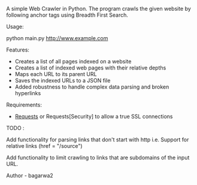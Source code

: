 A simple Web Crawler in Python.
The program crawls the given website by following anchor tags using Breadth First Search.

Usage:

python main.py <http://www.example.com>

Features:
- Creates a list of all pages indexed on a website
- Creates a list of indexed web pages with their relative depths
- Maps each URL to its parent URL
- Saves the indexed URLs to a JSON file
- Added robustness to handle complex data parsing and broken hyperlinks

Requirements:
- <a href = "http://docs.python-requests.org/en/latest/">Requests</a> or Requests[Security] to allow a true SSL connections

TODO :

Add functionality for parsing links that don't start with http
i.e. Support for relative links (href = "/source")

Add functionality to limit crawling to links that are subdomains of the input URL.

Author - bagarwa2